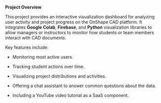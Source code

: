 **Project Overview**

This project provides an interactive visualization dashboard for analyzing user activity and project progress on the OnShape CAD platform. It integrates **Google Colab**, **Firebase**, and **Python** visualization libraries to allow managers or instructors to monitor how students or team members interact with CAD documents.

Key features include:

* Monitoring most active users.

* Tracking student actions over time.

* Visualizing project distributions and activities.

* Offering a chat assistant to answer common questions about the data.

* Including a YouTube video tutorial as a SaaS component.
